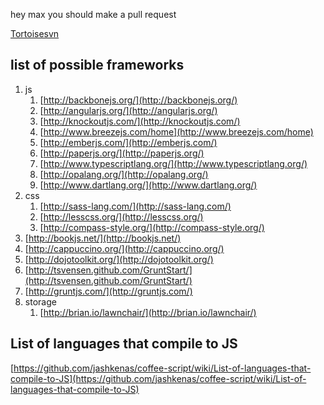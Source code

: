 hey max you should make a pull request

[Tortoisesvn](https://github.com/gegerlan/aog/wiki/Tortoisesvn)

list of possible frameworks
---
1. js 
	1. [http://backbonejs.org/](http://backbonejs.org/)
	2. [http://angularjs.org/](http://angularjs.org/)
	3. [http://knockoutjs.com/](http://knockoutjs.com/)
	4. [http://www.breezejs.com/home](http://www.breezejs.com/home)
	5. [http://emberjs.com/](http://emberjs.com/)
	6. [http://paperjs.org/](http://paperjs.org/)
	7. [http://www.typescriptlang.org/](http://www.typescriptlang.org/)
	8. [http://opalang.org/](http://opalang.org/)
	9. [http://www.dartlang.org/](http://www.dartlang.org/)
2. css
	1. [http://sass-lang.com/](http://sass-lang.com/)
	2. [http://lesscss.org/](http://lesscss.org/)
	3. [http://compass-style.org/](http://compass-style.org/)
6. [http://bookjs.net/](http://bookjs.net/) 	
7. [http://cappuccino.org/](http://cappuccino.org/)
8. [http://dojotoolkit.org/](http://dojotoolkit.org/)
9. [http://tsvensen.github.com/GruntStart/](http://tsvensen.github.com/GruntStart/)
10. [http://gruntjs.com/](http://gruntjs.com/)
11. storage
	1. [http://brian.io/lawnchair/](http://brian.io/lawnchair/)


List of languages that compile to JS
---
[https://github.com/jashkenas/coffee-script/wiki/List-of-languages-that-compile-to-JS](https://github.com/jashkenas/coffee-script/wiki/List-of-languages-that-compile-to-JS)